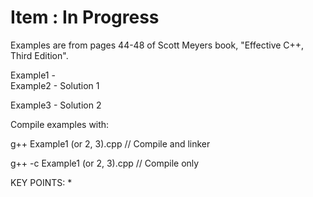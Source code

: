 # Item :  In Progress

Examples are from pages 44-48 of Scott Meyers book, "Effective C++, Third Edition".

Example1 -  
Example2 -  Solution 1

Example3 -  Solution 2

Compile examples with:  

  g++ Example1 (or 2, 3).cpp     // Compile and linker

  g++ -c Example1 (or 2, 3).cpp  // Compile only

KEY POINTS:
*   

